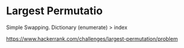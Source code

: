 # Largest Permutatio

Simple Swapping. Dictionary (enumerate) > index

https://www.hackerrank.com/challenges/largest-permutation/problem
